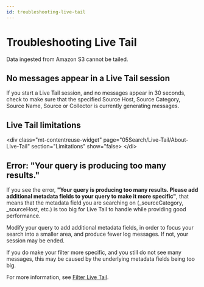 ```yaml
---
id: troubleshooting-live-tail
---
```


# Troubleshooting Live Tail

Data ingested from Amazon S3 cannot be tailed.

## No messages appear in a Live Tail session

If you start a Live Tail session, and no messages appear in 30 seconds,
check to make sure that the specified Source Host, Source Category,
Source Name, Source or Collector is currently generating messages.

## Live Tail limitations
\<div class="mt-contentreuse-widget"
page="05Search/Live-Tail/About-Live-Tail" section="Limitations"
show="false\>
\</di\>

## Error: "Your query is producing too many results."

If you see the error, **"Your query is producing too many results.
Please add additional metadata fields to your query to make it more
specific"**, that means that the metadata field you are searching on
(\_sourceCategory, \_sourceHost, etc.) is too big for Live Tail to
handle while providing good performance.

Modify your query to add additional metadata fields, in order to focus
your search into a smaller area, and produce fewer log messages. If not,
your session may be ended.

If you do make your filter more specific, and you still do not see many
messages, this may be caused by the underlying metadata fields being too
big.

For more information, see [Filter Live
Tail](Filter-Live-Tail.md "Filter Live Tail").
